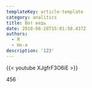 ```yaml
---
templateKey: article-template
category: analitics
title: Вот ведь
date: 2018-08-28T15:01:58.437Z
authors:
  - Я
  - Не-я
description: '123'
---
```

{{< youtube XJgfrF3O6iE >}}

456
